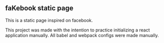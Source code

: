 ## faKebook static page

This is a static page inspired on facebook.

This project was made with the intention to practice initializing a react application manually.
All babel and webpack configs were made manually.
